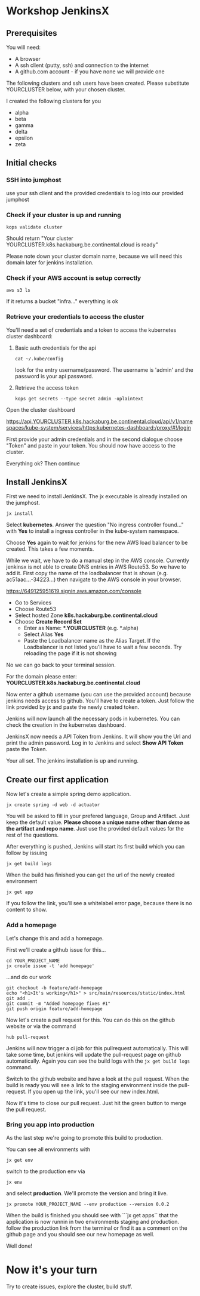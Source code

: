 # Workshop JenkinsX

## Prerequisites

You will need:

* A browser
* A ssh client (putty, ssh) and connection to the internet
* A github.com account - if you have none we will provide one

The following clusters and ssh users have been created. Please substitute YOURCLUSTER below, with your chosen cluster. 

I created the following clusters for you

* alpha
* beta
* gamma
* delta
* epsilon
* zeta

## Initial checks

### SSH into jumphost

use your ssh client and the provided credentials to log into our provided jumphost

### Check if your cluster is up and running

```
kops validate cluster
```

Should return "Your cluster YOURCLUSTER.k8s.hackaburg.be.continental.cloud is ready"

Please note down your cluster domain name, because we will need this domain later for jenkins installation.

### Check if your AWS account is setup correctly

```
aws s3 ls
```

If it returns a bucket "infra..." everything is ok

### Retrieve your credentials to access the cluster

You'll need a set of credentials and a token to access the kubernetes cluster dashboard:

1. Basic auth credentials for the api

   ```
   cat ~/.kube/config
   ```

   look for the entry username/password. The username is 'admin' and the password is your api password.

2. Retrieve the access token 

   ```
   kops get secrets --type secret admin -oplaintext
   ```

Open the cluster dashboard

https://api.YOURCLUSTER.k8s.hackaburg.be.continental.cloud/api/v1/namespaces/kube-system/services/https:kubernetes-dashboard:/proxy/#!/login

First provide your admin credentials and in the second dialogue choose "Token" and paste in your token. You should now have access to the cluster.

Everything ok? Then continue

## Install JenkinsX

First we need to install JenkinsX. The jx executable is already installed on the jumphost.

```
jx install
```

Select **kubernetes**. Answer the question "No ingress controller found..." with **Yes** to install a ingress controller in the kube-system namespace.

Choose **Yes** again to wait for jenkins for the new AWS load balancer to be created. This takes a few moments.

While we wait, we have to do a manual step in the AWS console. Currently jenkinsx is not able to create DNS entries in AWS Route53. So we have to add it. First copy the name of the loadbalancer that is shown (e.g. ac51aac...-34223...) then navigate to the AWS console in your browser.

https://649125951619.signin.aws.amazon.com/console

* Go to Services
* Choose Route53
* Select hosted Zone **k8s.hackaburg.be.continental.cloud**
* Choose **Create Record Set** 
  * Enter as Name: **\*.YOURCLUSTER** (e.g. *.alpha)
  * Select Alias **Yes** 
  * Paste the Loadbalancer name as the Alias Target. If the Loadbalancer is not listed you'll have to wait a few seconds. Try reloading the page if it is not showing

No we can go back to your terminal session.

For the domain please enter: **YOURCLUSTER.k8s.hackaburg.be.continental.cloud**

Now enter a github username (you can use the provided account) because jenkins needs access to github. You'll have to create a token. Just follow the link provided by jx and paste the newly created token.

Jenkins will now launch all the necessary pods in kubernetes. You can check the creation in the kubernetes dashboard.

JenkinsX now needs a API Token from Jenkins. It will show you the Url and print the admin password. Log in to Jenkins and select **Show API Token** paste the Token.

Your all set. The jenkins installation is up and running.

## Create our first application

Now let's create a simple spring demo application.

```
jx create spring -d web -d actuator
```

You will be asked to fill in your prefered language, Group and Artifact. Just keep the default value. **Please choose a unique name other than _demo_ as the artifact and repo name**. Just use the provided default values for the rest of the questions.

After everything is pushed, Jenkins will start its first build which you can follow by issuing

```
jx get build logs
```

When the build has finished you can get the url of the newly created environment

```
jx get app
```

If you follow the link, you'll see a whitelabel error page, because there is no content to show.

### Add a homepage

Let's change this and add a homepage.

First we'll create a github issue for this...

```
cd YOUR_PROJECT_NAME
jx create issue -t 'add homepage'
```
...and do our work

```
git checkout -b feature/add-homepage
echo "<h1>It's working</h1>" > src/main/resources/static/index.html
git add .
git commit -m "Added homepage fixes #1"
git push origin feature/add-homepage
```

Now let's create a pull request for this. You can do this on the github website or via the command

```
hub pull-request
```

Jenkins will now trigger a ci job for this pullrequest automatically. This will take some time, but jenkins will update the pull-request page on github automatically. Again you can see the build logs with the ```jx get build logs``` command.

Switch to the github website and have a look at the pull request. When the build is ready you will see a link to the staging environment inside the pull-request. If you open up the link, you'll see our new index.html.

Now it's time to close our pull request. Just hit the green button to merge the pull request.

### Bring you app into production

As the last step we're going to promote this build to production.

You can see all environments with

```
jx get env
```

switch to the production env via

```
jx env
```

and select **production**. We'll promote the version and bring it live.

```
jx promote YOUR_PROJECT_NAME --env production --version 0.0.2
```

When the build is finished you should see with ```jx get apps`` that the application is now runnin in two environments staging and production. follow the production link from the terminal or find it as a comment on the github page and you should see our new homepage as well.

Well done!

# Now it's your turn

Try to create issues, explore the cluster, build stuff.
